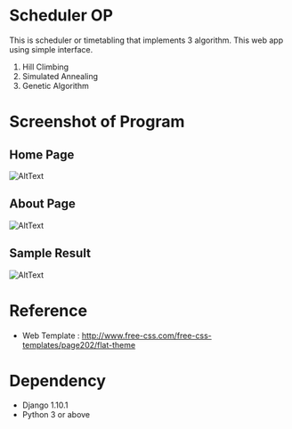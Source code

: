 # Scheduler OP

This is scheduler or timetabling that implements 3 algorithm. This web app using simple interface.

1. Hill Climbing
2. Simulated Annealing
3. Genetic Algorithm

# Screenshot of Program

## Home Page
![AltText](https://github.com/berviantoleo/scheduler-op/raw/master/doc/screenshot/sc-home.png "Home Page")

## About Page
![AltText](https://github.com/berviantoleo/scheduler-op/raw/master/doc/screenshot/sc-about.png "About Page")

## Sample Result
![AltText](https://github.com/berviantoleo/scheduler-op/raw/master/doc/screenshot/sc-result.png "Result Page")

# Reference

* Web Template : http://www.free-css.com/free-css-templates/page202/flat-theme

# Dependency 

* Django 1.10.1
* Python 3 or above
